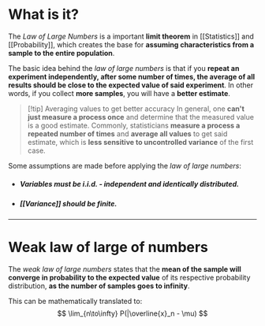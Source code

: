 # What is it?

The *Law of Large Numbers* is a important **limit theorem** in [[Statistics]] and [[Probability]], which creates the base for **assuming characteristics from a sample to the entire population**.

The basic idea behind the *law of large numbers* is that if you **repeat an experiment independently, after some number of times, the average of all results should be close to the expected value of said experiment**. In other words, if you collect **more samples**, you will have a **better estimate**.

>[!tip] Averaging values to get better accuracy
> In general, one **can't just measure a process once** and determine that the measured value is a good estimate. Commonly, statisticians **measure a process a repeated number of times** and **average all values** to get said estimate, which is **less sensitive to uncontrolled variance** of the first case.

Some assumptions are made before applying the *law of large numbers*:
 - ##### Variables must be *i.i.d.* - independent and identically distributed.
 - ##### [[Variance]] should be finite.
___
# Weak law of large of numbers

The *weak law of large numbers* states that the **mean of the sample will converge in probability to the expected value** of its respective probability distribution, **as the number of samples goes to infinity**.

This can be mathematically translated to:
$$
\lim_{n\to\infty} P(|\overline{x}_n - \mu)
$$